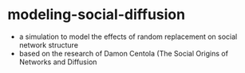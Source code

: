 # modeling-social-diffusion
* a simulation to model the effects of random replacement on social network structure
* based on the research of Damon Centola (The Social Origins of Networks and Diffusion

